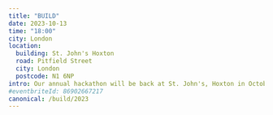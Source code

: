 ```yaml
---
title: "BUILD"
date: 2023-10-13
time: "18:00"
city: London
location:
  building: St. John's Hoxton
  road: Pitfield Street
  city: London
  postcode: N1 6NP
intro: Our annual hackathon will be back at St. John's, Hoxton in October 2023. Save the date and get ready to join a group of missions-minded technologists to share ideas and kick start projects that integrate our Christian faith and technical skill sets.
#eventbriteId: 86902667217
canonical: /build/2023
---
```

